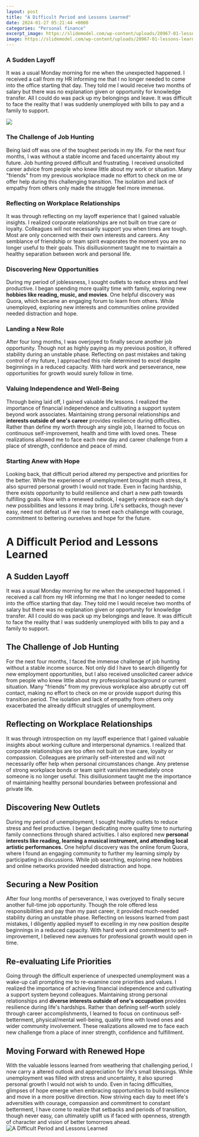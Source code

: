 ```yaml
---
layout: post
title: "A Difficult Period and Lessons Learned"
date: 2024-01-27 05:21:44 +0000
categories: "Personal finance"
excerpt_image: https://slidemodel.com/wp-content/uploads/20967-01-lessons-learned-powerpoint-template-diagram-1.jpg
image: https://slidemodel.com/wp-content/uploads/20967-01-lessons-learned-powerpoint-template-diagram-1.jpg
---
```


### A Sudden Layoff 
It was a usual Monday morning for me when the unexpected happened. I received a call from my HR informing me that I no longer needed to come into the office starting that day. They told me I would receive two months of salary but there was no explanation given or opportunity for knowledge transfer. All I could do was pack up my belongings and leave. It was difficult to face the reality that I was suddenly unemployed with bills to pay and a family to support. 

![](https://quotefancy.com/media/wallpaper/3840x2160/1987031-Dalai-Lama-XIV-Quote-The-period-of-greatest-gain-in-knowledge-and.jpg)
### The Challenge of Job Hunting
Being laid off was one of the toughest periods in my life. For the next four months, I was without a stable income and faced uncertainty about my future. Job hunting proved difficult and frustrating. I received unsolicited career advice from people who knew little about my work or situation. Many "friends" from my previous workplace made no effort to check on me or offer help during this challenging transition. The isolation and lack of empathy from others only made the struggle feel more immense. 
### Reflecting on Workplace Relationships  
It was through reflecting on my layoff experience that I gained valuable insights. I realized corporate relationships are not built on true care or loyalty. Colleagues will not necessarily support you when times are tough. Most are only concerned with their own interests and careers. Any semblance of friendship or team spirit evaporates the moment you are no longer useful to their goals. This disillusionment taught me to maintain a healthy separation between work and personal life.
### Discovering New Opportunities
During my period of joblessness, I sought outlets to reduce stress and feel productive. I began spending more quality time with family, exploring new **hobbies like reading, music, and movies**. One helpful discovery was Quora, which became an engaging forum to learn from others. While unemployed, exploring new interests and communities online provided needed distraction and hope. 
### Landing a New Role
After four long months, I was overjoyed to finally secure another job opportunity. Though not as highly paying as my previous position, it offered stability during an unstable phase. Reflecting on past mistakes and taking control of my future, I approached this role determined to excel despite beginnings in a reduced capacity. With hard work and perseverance, new opportunities for growth would surely follow in time.
### Valuing Independence and Well-Being  
Through being laid off, I gained valuable life lessons. I realized the importance of financial independence and cultivating a support system beyond work associates. Maintaining strong personal relationships and **interests outside of one's career** provides resilience during difficulties. Rather than define my worth through any single job, I learned to focus on continuous self-improvement, health and time with loved ones. These realizations allowed me to face each new day and career challenge from a place of strength, confidence and peace of mind.
### Starting Anew with Hope
Looking back, that difficult period altered my perspective and priorities for the better. While the experience of unemployment brought much stress, it also spurred personal growth I would not trade. Even in facing hardship, there exists opportunity to build resilience and chart a new path towards fulfilling goals. Now with a renewed outlook, I eagerly embrace each day's new possibilities and lessons it may bring. Life's setbacks, though never easy, need not defeat us if we rise to meet each challenge with courage, commitment to bettering ourselves and hope for the future.
# A Difficult Period and Lessons Learned
## A Sudden Layoff 
It was a usual Monday morning for me when the unexpected happened. I received a call from my HR informing me that I no longer needed to come into the office starting that day. They told me I would receive two months of salary but there was no explanation given or opportunity for knowledge transfer. All I could do was pack up my belongings and leave. It was difficult to face the reality that I was suddenly unemployed with bills to pay and a family to support. 
## The Challenge of Job Hunting
For the next four months, I faced the immense challenge of job hunting without a stable income source. Not only did I have to search diligently for new employment opportunities, but I also received unsolicited career advice from people who knew little about my professional background or  current situation. Many "friends" from my previous workplace also abruptly cut off contact, making no effort to check on me or provide support during this transition period. The isolation and lack of empathy from others only exacerbated the already difficult struggles of unemployment. 
## Reflecting on Workplace Relationships
It was through introspection on my layoff experience that I gained valuable insights about working culture and interpersonal dynamics. I realized that corporate relationships are too often not built on true care, loyalty or compassion. Colleagues are primarily self-interested and will not necessarily offer help when personal circumstances change. Any pretense of strong workplace bonds or team spirit vanishes immediately once someone is no longer useful. This disillusionment taught me the importance of maintaining healthy personal boundaries between professional and private life.  
## Discovering New Outlets
During my period of unemployment, I sought healthy outlets to reduce stress and feel productive. I began dedicating more quality time to nurturing family connections through shared activities. I also explored new **personal interests like reading, learning a musical instrument, and attending local artistic performances.** One helpful discovery was the online forum Quora, where I found an engaging community to further my learning simply by participating in discussions. While job searching, exploring new hobbies and online networks provided needed distraction and hope.
## Securing a New Position     
After four long months of perseverance, I was overjoyed to finally secure another full-time job opportunity. Though the role offered less responsibilities and pay than my past career, it provided much-needed stability during an unstable phase. Reflecting on lessons learned from past mistakes, I diligently applied myself to excelling in my new position despite beginnings in a reduced capacity. With hard work and commitment to self-improvement, I believed new avenues for professional growth would open in time.  
## Re-evaluating Life Priorities
Going through the difficult experience of unexpected unemployment was a wake-up call prompting me to re-examine core priorities and values. I realized the importance of achieving financial independence and cultivating a support system beyond colleagues. Maintaining strong personal relationships and **diverse interests outside of one's occupation** provides resilience during life's hardships. Rather than defining self-worth solely through career accomplishments, I learned to focus on continuous self-betterment, physical/mental well-being, quality time with loved ones and wider community involvement. These realizations allowed me to face each new challenge from a place of inner strength, confidence and fulfillment.
## Moving Forward with Renewed Hope
With the valuable lessons learned from weathering that challenging period, I now carry a altered outlook and appreciation for life's small blessings. While unemployment was filled with stress and uncertainty, it also spurred personal growth I would not wish to undo. Even in facing difficulties, glimpses of hope emerge when embracing opportunities to build resilience and move in a more positive direction. Now striving each day to meet life's adversities with courage, compassion and commitment to constant betterment, I have come to realize that setbacks and periods of transition, though never easy, can ultimately uplift us if faced with openness, strength of character and vision of better tomorrows ahead.
![A Difficult Period and Lessons Learned](https://slidemodel.com/wp-content/uploads/20967-01-lessons-learned-powerpoint-template-diagram-1.jpg)